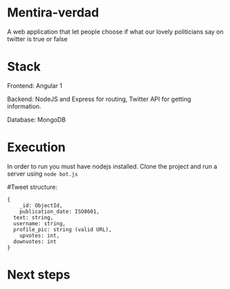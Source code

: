 # Mentira-verdad
A web application that let people choose if what our lovely politicians say on twitter is true or false
# Stack
Frontend: Angular 1

Backend: NodeJS and Express for routing, Twitter API for getting information.

Database: MongoDB

# Execution
In order to run you must have nodejs installed. Clone the project and run a server using `node bot.js`


#Tweet structure:

```
{
	_id: ObjectId,
	publication_date: ISO8601,
  text: string,
  username: string,
  profile_pic: string (valid URL),
	upvotes: int,
  downvotes: int
}
```




# Next steps
